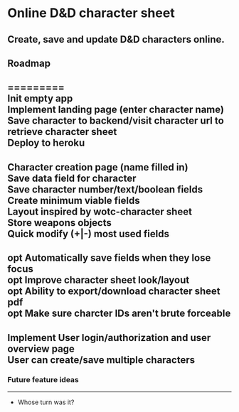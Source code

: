 # Online D&D character sheet
Create, save and update D&D characters online.  
---------  
## Roadmap  
=========  
  Init empty app  
  Implement landing page (enter character name)  
  Save character to backend/visit character url to retrieve character sheet  
  Deploy to heroku  
--------  
  Character creation page (name filled in)  
  Save data field for character  
  Save character number/text/boolean fields  
  Create minimum viable fields  
  Layout inspired by wotc-character sheet  
  Store weapons objects  
  Quick modify (+|-) most used fields  
-------  
  ****opt**** Automatically save fields when they lose focus  
  ****opt**** Improve character sheet look/layout  
  ****opt**** Ability to export/download character sheet pdf  
  ****opt**** Make sure charcter IDs aren't brute forceable  
--------  
  Implement User login/authorization and user overview page  
  User can create/save multiple characters  
--------  
### Future feature ideas  
--------  
  - Whose turn was it?  

